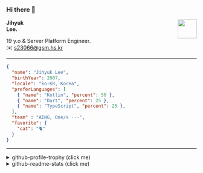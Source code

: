 ### Hi there 👋
<img src="https://github.githubassets.com/images/mona-loading-default.gif" width="50px" align="right">
</a>

**Jihyuk\
Lee.**

19 y.o & Server Platform Engineer.\
✉️ <s23066@gsm.hs.kr>

---

```json
{
  "name": "Jihyuk Lee",
  "birthYear": 2007,
  "locale": "ko-KR, Korea",
  "preferLanguages": [
    { "name": "Kotlin", "percent": 50 },
    { "name": "Dart", "percent": 25 },
    { "name": "TypeScript", "percent": 25 },
  ],
  "team" : "AING, One/s ···",
  "favorite": {
    "cat": "🐈"
  }
}
```
---
<details>
  <summary>github-profile-trophy (click me)</summary>
  
![](https://github-profile-trophy.vercel.app/?username=withJihyuk&row=1&column=8&theme=nord)
  
</details>
<details>
  <summary>github-readme-stats (click me)</summary>
  
<!--START_SECTION:waka-->
![Code Time](http://img.shields.io/badge/Code%20Time-955%20hrs%2016%20mins-blue)

![Lines of code](https://img.shields.io/badge/%EC%A0%80%EB%8A%94%20%EC%97%AC%ED%83%9C%EA%B9%8C%EC%A7%80%20-611.5%20thousand%20%EC%A4%84%EC%9D%98%20%EC%BD%94%EB%93%9C%EB%A5%BC%20%EC%9E%91%EC%84%B1%ED%96%88%EC%96%B4%EC%9A%94.-blue)

**저는 아침형 인간이에요. 🐤** 

```text
🌞 아침                     864 commits         █████░░░░░░░░░░░░░░░░░░░░   21.32 % 
🌆 낮　                     1440 commits        █████████░░░░░░░░░░░░░░░░   35.54 % 
🌃 저녁                     1402 commits        █████████░░░░░░░░░░░░░░░░   34.60 % 
🌙 밤　                     346 commits         ██░░░░░░░░░░░░░░░░░░░░░░░   08.54 % 
```


📊 **저는 이번주를 이렇게 시간을 보냈어요.** 

```text
🕑︎ Timezone: Asia/Seoul

💬 프로그래밍 언어들: 
Kotlin                   4 hrs 29 mins       ███████████████████████░░   91.11 % 
Java                     24 mins             ██░░░░░░░░░░░░░░░░░░░░░░░   08.46 % 
Groovy                   0 secs              ░░░░░░░░░░░░░░░░░░░░░░░░░   00.22 % 
Gradle                   0 secs              ░░░░░░░░░░░░░░░░░░░░░░░░░   00.18 % 
YAML                     0 secs              ░░░░░░░░░░░░░░░░░░░░░░░░░   00.03 % 

🔥 에디터들: 
IntelliJ IDEA            4 hrs 55 mins       █████████████████████████   100.00 % 

💻 운영 체제들: 
Mac                      4 hrs 55 mins       █████████████████████████   100.00 % 
```


 Last Updated on 19/08/2025 18:51:47 UTC
<!--END_SECTION:waka-->

</details>

</div>

